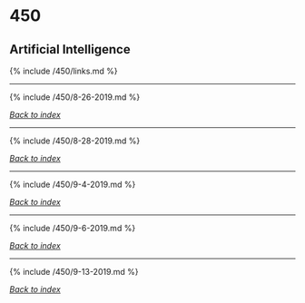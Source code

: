 # 450
## Artificial Intelligence

{% include /450/links.md %}

***

{% include /450/8-26-2019.md %}

*[Back to index](#450)*

***

{% include /450/8-28-2019.md %}

*[Back to index](#450)*

***

{% include /450/9-4-2019.md %}

*[Back to index](#450)*

***

{% include /450/9-6-2019.md %}

*[Back to index](#450)*

***

{% include /450/9-13-2019.md %}

*[Back to index](#450)*